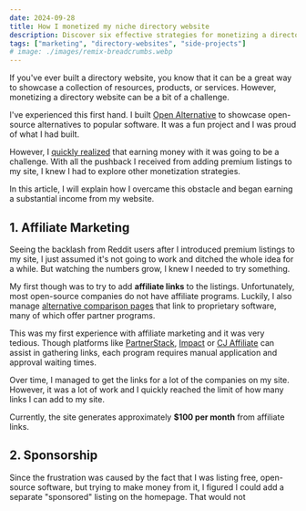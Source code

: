 ```yaml
---
date: 2024-09-28
title: How I monetized my niche directory website
description: Discover six effective strategies for monetizing a directory website, including advertising, premium listings, sponsored content, and more.
tags: ["marketing", "directory-websites", "side-projects"]
# image: ./images/remix-breadcrumbs.webp
---
```


If you've ever built a directory website, you know that it can be a great way to showcase a collection of resources, products, or services. However, monetizing a directory website can be a bit of a challenge.

I've experienced this first hand. I built [Open Alternative](https://openalternative.co) to showcase open-source alternatives to popular software. It was a fun project and I was proud of what I had built.

However, I [quickly realized](/posts/openalternative-launch) that earning money with it was going to be a challenge. With all the pushback I received from adding premium listings to my site, I knew I had to explore other monetization strategies.

In this article, I will explain how I overcame this obstacle and began earning a substantial income from my website.

## 1. Affiliate Marketing

Seeing the backlash from Reddit users after I introduced premium listings to my site, I just assumed it's not going to work and ditched the whole idea for a while. But watching the numbers grow, I knew I needed to try something.

My first though was to try to add **affiliate links** to the listings. Unfortunately, most open-source companies do not have affiliate programs. Luckily, I also manage [alternative comparison pages](https://openalternative.co/alternatives) that link to proprietary software, many of which offer partner programs.

This was my first experience with affiliate marketing and it was very tedious. Though platforms like [PartnerStack](https://partnerstack.com), [Impact](https://impact.com) or [CJ Affiliate](https://www.cj.com) can assist in gathering links, each program requires manual application and approval waiting times.

Over time, I managed to get the links for a lot of the companies on my site. However, it was a lot of work and I quickly reached the limit of how many links I can add to my site.

Currently, the site generates approximately **$100 per month** from affiliate links.

## 2. Sponsorship

Since the frustration was caused by the fact that I was listing free, open-source software, but trying to make money from it, I figured I could add a separate "sponsored" listing on the homepage. That would not
